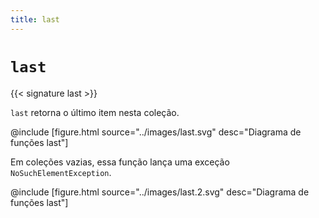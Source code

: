 ```yaml
---
title: last
---
```


# `last`

{{< signature last >}}

`last` retorna o último item nesta coleção.

@include [figure.html source="../images/last.svg" desc="Diagrama de funções last"]

Em coleções vazias, essa função lança uma exceção `NoSuchElementException`.

@include [figure.html source="../images/last.2.svg" desc="Diagrama de funções last"]
